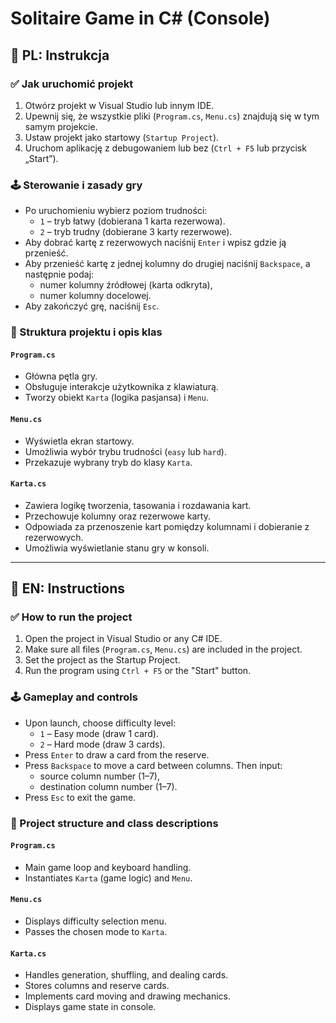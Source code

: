 ﻿# Solitaire Game in C# (Console)

## 📌 PL: Instrukcja

### ✅ Jak uruchomić projekt

1. Otwórz projekt w Visual Studio lub innym IDE.
2. Upewnij się, że wszystkie pliki (`Program.cs`, `Menu.cs`) znajdują się w tym samym projekcie.
3. Ustaw projekt jako startowy (`Startup Project`).
4. Uruchom aplikację z debugowaniem lub bez (`Ctrl + F5` lub przycisk „Start”).

### 🕹️ Sterowanie i zasady gry

- Po uruchomieniu wybierz poziom trudności:
  - `1` – tryb łatwy (dobierana 1 karta rezerwowa).
  - `2` – tryb trudny (dobierane 3 karty rezerwowe).
- Aby dobrać kartę z rezerwowych naciśnij `Enter` i wpisz gdzie ją przenieść.
- Aby przenieść kartę z jednej kolumny do drugiej naciśnij `Backspace`, a następnie podaj:
  - numer kolumny źródłowej (karta odkryta),
  - numer kolumny docelowej.
- Aby zakończyć grę, naciśnij `Esc`.

### 🧩 Struktura projektu i opis klas

#### `Program.cs`
- Główna pętla gry.
- Obsługuje interakcje użytkownika z klawiaturą.
- Tworzy obiekt `Karta` (logika pasjansa) i `Menu`.

#### `Menu.cs`
- Wyświetla ekran startowy.
- Umożliwia wybór trybu trudności (`easy` lub `hard`).
- Przekazuje wybrany tryb do klasy `Karta`.

#### `Karta.cs`
- Zawiera logikę tworzenia, tasowania i rozdawania kart.
- Przechowuje kolumny oraz rezerwowe karty.
- Odpowiada za przenoszenie kart pomiędzy kolumnami i dobieranie z rezerwowych.
- Umożliwia wyświetlanie stanu gry w konsoli.


---

## 📌 EN: Instructions

### ✅ How to run the project

1. Open the project in Visual Studio or any C# IDE.
2. Make sure all files (`Program.cs`, `Menu.cs`) are included in the project.
3. Set the project as the Startup Project.
4. Run the program using `Ctrl + F5` or the "Start" button.

### 🕹️ Gameplay and controls

- Upon launch, choose difficulty level:
  - `1` – Easy mode (draw 1 card).
  - `2` – Hard mode (draw 3 cards).
- Press `Enter` to draw a card from the reserve.
- Press `Backspace` to move a card between columns. Then input:
  - source column number (1–7),
  - destination column number (1–7).
- Press `Esc` to exit the game.

### 🧩 Project structure and class descriptions

#### `Program.cs`
- Main game loop and keyboard handling.
- Instantiates `Karta` (game logic) and `Menu`.

#### `Menu.cs`
- Displays difficulty selection menu.
- Passes the chosen mode to `Karta`.

#### `Karta.cs`
- Handles generation, shuffling, and dealing cards.
- Stores columns and reserve cards.
- Implements card moving and drawing mechanics.
- Displays game state in console.



